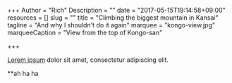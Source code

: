+++
Author = "Rich"
Description = ""
date = "2017-05-15T19:14:58+09:00"
resources = []
slug = ""
title = "Climbing the biggest mountain in Kansai"
tagline = "And why I shouldn't do it again"
marquee = "kongo-view.jpg"
marqueeCaption = "View from the top of Kongo-san"

+++

[Lorem ipsum](http://www.lipsum.com/) dolor sit amet, consectetur adipiscing elit.

**ah ha ha

